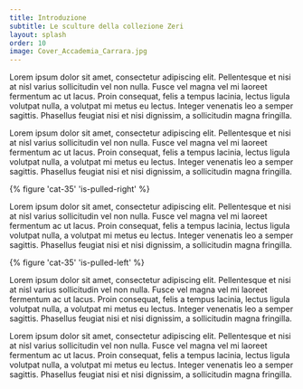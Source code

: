 ```yaml
---
title: Introduzione
subtitle: Le sculture della collezione Zeri 
layout: splash
order: 10
image: Cover_Accademia_Carrara.jpg
---
```


Lorem ipsum dolor sit amet, consectetur adipiscing elit. Pellentesque et nisi at nisl varius sollicitudin vel non nulla. Fusce vel magna vel mi laoreet fermentum ac ut lacus. Proin consequat, felis a tempus lacinia, lectus ligula volutpat nulla, a volutpat mi metus eu lectus. Integer venenatis leo a semper sagittis. Phasellus feugiat nisi et nisi dignissim, a sollicitudin magna fringilla.

Lorem ipsum dolor sit amet, consectetur adipiscing elit. Pellentesque et nisi at nisl varius sollicitudin vel non nulla. Fusce vel magna vel mi laoreet fermentum ac ut lacus. Proin consequat, felis a tempus lacinia, lectus ligula volutpat nulla, a volutpat mi metus eu lectus. Integer venenatis leo a semper sagittis. Phasellus feugiat nisi et nisi dignissim, a sollicitudin magna fringilla.

{% figure 'cat-35' 'is-pulled-right' %}

Lorem ipsum dolor sit amet, consectetur adipiscing elit. Pellentesque et nisi at nisl varius sollicitudin vel non nulla. Fusce vel magna vel mi laoreet fermentum ac ut lacus. Proin consequat, felis a tempus lacinia, lectus ligula volutpat nulla, a volutpat mi metus eu lectus. Integer venenatis leo a semper sagittis. Phasellus feugiat nisi et nisi dignissim, a sollicitudin magna fringilla.

{% figure 'cat-35' 'is-pulled-left' %}

Lorem ipsum dolor sit amet, consectetur adipiscing elit. Pellentesque et nisi at nisl varius sollicitudin vel non nulla. Fusce vel magna vel mi laoreet fermentum ac ut lacus. Proin consequat, felis a tempus lacinia, lectus ligula volutpat nulla, a volutpat mi metus eu lectus. Integer venenatis leo a semper sagittis. Phasellus feugiat nisi et nisi dignissim, a sollicitudin magna fringilla.

Lorem ipsum dolor sit amet, consectetur adipiscing elit. Pellentesque et nisi at nisl varius sollicitudin vel non nulla. Fusce vel magna vel mi laoreet fermentum ac ut lacus. Proin consequat, felis a tempus lacinia, lectus ligula volutpat nulla, a volutpat mi metus eu lectus. Integer venenatis leo a semper sagittis. Phasellus feugiat nisi et nisi dignissim, a sollicitudin magna fringilla.
